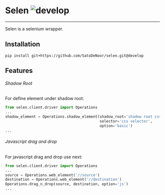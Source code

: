 # Selen ![develop](https://github.com/SatoDeNoor/selen/actions/workflows/python-app.yml/badge.svg?branch=develop)

---

Selen is a selenium wrapper. 

## Installation
```commandline
pip install git+https://github.com/SatoDeNoor/selen.git@develop
```

## Features

###### Shadow Root

For define element under shadow root:
```python
from selen.client.driver import Operations
...
shadow_element = Operations.shadow_element(shadow_root='shadow root css',
                                           selector='css selector',
                                           option='basic')
...
```

###### Javascript drag and drop

For javascript drag and drop use next:
```python
from selen.client.driver import Operations
...
source = Operations.web_element('//source')
destination = Operations.web_element('//destination')
Operations.drag_n_drop(source, destination, option='js')
...
```